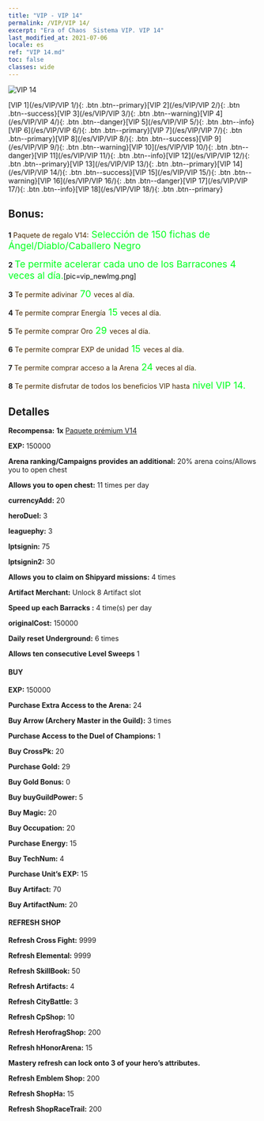 ```yaml
---
title: "VIP - VIP 14"
permalink: /VIP/VIP 14/
excerpt: "Era of Chaos  Sistema VIP. VIP 14"
last_modified_at: 2021-07-06
locale: es
ref: "VIP 14.md"
toc: false
classes: wide
---
```

 ![VIP 14](/images/x/chatPri_vipLv14.png)

 [VIP 1](/es/VIP/VIP 1/){: .btn .btn--primary}[VIP 2](/es/VIP/VIP 2/){: .btn .btn--success}[VIP 3](/es/VIP/VIP 3/){: .btn .btn--warning}[VIP 4](/es/VIP/VIP 4/){: .btn .btn--danger}[VIP 5](/es/VIP/VIP 5/){: .btn .btn--info}[VIP 6](/es/VIP/VIP 6/){: .btn .btn--primary}[VIP 7](/es/VIP/VIP 7/){: .btn .btn--primary}[VIP 8](/es/VIP/VIP 8/){: .btn .btn--success}[VIP 9](/es/VIP/VIP 9/){: .btn .btn--warning}[VIP 10](/es/VIP/VIP 10/){: .btn .btn--danger}[VIP 11](/es/VIP/VIP 11/){: .btn .btn--info}[VIP 12](/es/VIP/VIP 12/){: .btn .btn--primary}[VIP 13](/es/VIP/VIP 13/){: .btn .btn--primary}[VIP 14](/es/VIP/VIP 14/){: .btn .btn--success}[VIP 15](/es/VIP/VIP 15/){: .btn .btn--warning}[VIP 16](/es/VIP/VIP 16/){: .btn .btn--danger}[VIP 17](/es/VIP/VIP 17/){: .btn .btn--info}[VIP 18](/es/VIP/VIP 18/){: .btn .btn--primary}

## Bonus: 

 **1** <span style="color: black"><span style="color: #462800"> Paquete de regalo V14:</span><span style="color: black"><span style="color: #00FF1E;font-size:19px"> Selección de 150 fichas de Ángel/Diablo/Caballero Negro</span><span style="color: black">

 **2** <span style="color: black"><span style="color: #00FF1E;font-size:19px"> Te permite acelerar cada uno de los Barracones 4 veces al día.</span><span style="color: black">[pic=vip_newImg.png]</span><span style="color: black">

 **3** <span style="color: black"><span style="color: #462800"> Te permite adivinar</span><span style="color: black"><span style="color: #00FF1E;font-size:19px"> 70 </span><span style="color: black"><span style="color: #462800">veces al día.</span><span style="color: black">

 **4** <span style="color: black"><span style="color: #462800"> Te permite comprar Energía</span><span style="color: black"><span style="color: #00FF1E;font-size:19px"> 15 </span><span style="color: black"><span style="color: #462800">veces al día.</span><span style="color: black">

 **5** <span style="color: black"><span style="color: #462800"> Te permite comprar Oro</span><span style="color: black"><span style="color: #00FF1E;font-size:19px"> 29 </span><span style="color: black"><span style="color: #462800">veces al día.</span><span style="color: black">

 **6** <span style="color: black"><span style="color: #462800"> Te permite comprar EXP de unidad</span><span style="color: black"><span style="color: #00FF1E;font-size:19px"> 15 </span><span style="color: black"><span style="color: #462800">veces al día.</span><span style="color: black">

 **7** <span style="color: black"><span style="color: #462800"> Te permite comprar acceso a la Arena</span><span style="color: black"><span style="color: #00FF1E;font-size:19px"> 24 </span><span style="color: black"><span style="color: #462800">veces al día.</span><span style="color: black">

 **8** <span style="color: black"><span style="color: #462800"> Te permite disfrutar de todos los beneficios VIP hasta</span><span style="color: black"><span style="color: #00FF1E;font-size:19px"> nivel VIP 14.</span><span style="color: black"><span style="color: #462800"></span><span style="color: black">

## Detalles

 **Recompensa:** **1x** [Paquete prémium V14](/ItemsES/con_1310/)

 **EXP:** 150000

 **Arena ranking/Campaigns provides an additional:** 20% arena coins/Allows you to open chest 

 **Allows you to open chest:** 11 times per day

 **currencyAdd:** 20 

 **heroDuel:** 3 

 **leaguephy:** 3 

 **lptsignin:** 75 

 **lptsignin2:** 30 

 **Allows you to claim on Shipyard missions:** 4 times 

 **Artifact Merchant:** Unlock 8 Artifact slot

 **Speed up each Barracks :** 4 time(s) per day 

 **originalCost:** 150000 

 **Daily reset Underground:** 6 times

 **Allows ten consecutive Level Sweeps** 1 

#### BUY

 **EXP:** 150000

 **Purchase Extra Access to the Arena:** 24 

 **Buy Arrow (Archery Master in the Guild):** 3 times

 **Purchase Access to the Duel of Champions:** 1 

 **Buy CrossPk:** 20 

 **Purchase Gold:** 29 

 **Buy Gold Bonus:** 0 

 **Buy buyGuildPower:** 5 

 **Buy Magic:** 20 

 **Buy Occupation:** 20 

 **Purchase Energy:** 15 

 **Buy TechNum:** 4 

 **Purchase Unit’s EXP:** 15 

 **Buy Artifact:** 70 

 **Buy ArtifactNum:** 20 

#### REFRESH SHOP

 **Refresh Cross Fight:** 9999 

 **Refresh Elemental:** 9999 

 **Refresh SkillBook:** 50 

 **Refresh Artifacts:** 4 

 **Refresh CityBattle:** 3 

 **Refresh CpShop:** 10 

 **Refresh HerofragShop:** 200 

 **Refresh hHonorArena:** 15 

 **Mastery refresh can lock onto 3  of your hero’s attributes.**

 **Refresh Emblem Shop:** 200 

 **Refresh ShopHa:** 15 

 **Refresh ShopRaceTrail:** 200 

